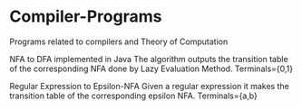 # Compiler-Programs
Programs related to compilers and Theory of Computation

NFA to DFA implemented in Java
  The algorithm outputs the transition table of the corresponding NFA done by Lazy Evaluation Method. Terminals={0,1}
  
Regular Expression to Epsilon-NFA
  Given a regular expression it makes the transition table of the corresponding epsilon NFA. Terminals={a,b}
